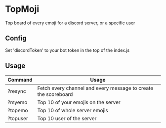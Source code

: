 # TopMoji

Top board of every emoji for a discord server, or a specific user

## Config

Set 'discordToken' to your bot token in the top of the index.js

## Usage

| Command  | Usage                                                          |
| -------- | -------------------------------------------------------------- |
| ?resync  | Fetch every channel and every message to create the scoreboard |
| ?myemo   | Top 10 of your emojis on the server                            |
| ?topemo  | Top 10 of whole server emojis                                  |
| ?topuser | Top 10 user of the server                                      |